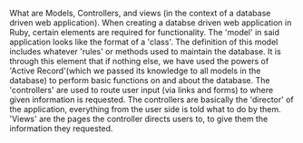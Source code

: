 What are Models, Controllers, and views (in the context of a database driven web application).  When creating a databse driven web application in Ruby, certain elements are required for functionality.  The 'model' in said application looks like the format of a 'class'.  The definition of this model includes whatever 'rules' or methods used to maintain the database.  It is through this element that if nothing else, we have used the powers of 'Active Record'(which we passed its knowledge to all models in the database) to perform basic functions on and about the database.  The 'controllers' are used to route user input (via links and forms) to where given information is requested.  The controllers are basically the 'director' of the application, everything from the user side is told what to do by them.  'Views' are the pages the controller directs users to, to give them the information they requested.
